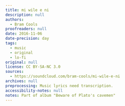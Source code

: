 ```yaml
---
title: mi wile e ni
description: null
authors:
  - Bram Cools
proofreaders: null
date: 2016-11-06
date-precision: day
tags:
  - music
  - original
  - lo-fi
original: null
license: CC BY-SA-NC 3.0
sources:
  - https://soundcloud.com/bram-cools/mi-wile-e-ni
archives: null
preprocessing: Music lyrics need transcription.
accessibility-notes: null
notes: Part of album "Beware of Plato's cavemen"
---
```


<!-- Song from the album 'Beware of Plato's cavemen', sung in the constructed minimal language of toki pona. -->